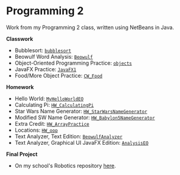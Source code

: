 # Programming 2
Work from my Programming 2 class, written using NetBeans in Java.  
  
**Classwork**
- Bubblesort: [`bubblesort`](/bubblesort)
- Beowulf Word Analysis: [`Beowulf`](/Beowulf)
- Object-Oriented Programming Practice: [`objects`](/objects)
- JavaFX Practice: [`JavaFX1`](/JavaFX1)
- Food/More Object Practice: [`CW_Food`](/CW_Food)

**Homework**
- Hello World: [`MyHelloWorldEO`](/MyHelloWorldEO)
- Calculating Pi: [`HW_CalculatingPi`](/HW_CalculatingPi)
- Star Wars Name Generator: [`HW_StarWarsNameGenerator`](/HW_StarWarsNameGenerator)
- Modified SW Name Generator: [`HW_Babylon5NameGenerator`](/HW_Babylon5NameGenerator)
- Extra Credit: [`HW_ArrayPractice`](/HW_ArrayPractice)
- Locations: [`HW_oop`](/HW_oop)
- Text Analyzer, Text Edition: [`BeowulfAnalyzer`](/BeowulfAnalzyer)
- Text Analyzer, Graphical UI JavaFX Edition: [`AnalysisEO`](/AnalysisEO)

**Final Project**
- On my school's Robotics repository [here](https://github.com/EastsidePreparatorySchool/SkyStone/tree/eoreizy/programming2 "EastsidePreparatorySchool/Skystone at eoreizy/programming2").
